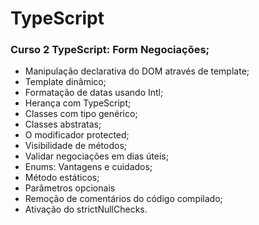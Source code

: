 # TypeScript
### Curso 2 TypeScript: Form Negociações;
- Manipulação declarativa do DOM através de template;
- Template dinâmico;
- Formatação de datas usando Intl; 
- Herança com TypeScript;
- Classes com tipo genérico;
- Classes abstratas;
- O modificador protected;
- Visibilidade de métodos;
- Validar negociações em dias úteis;
- Enums: Vantagens e cuidados;
- Método estáticos;
- Parâmetros opcionais
- Remoção de comentários do código compilado;
- Ativação do strictNullChecks.

